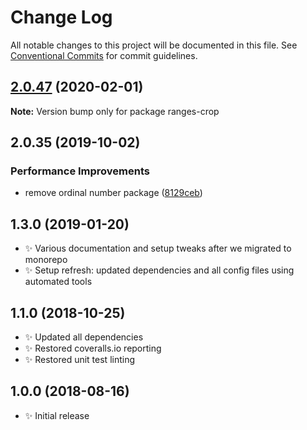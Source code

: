 # Change Log

All notable changes to this project will be documented in this file.
See [Conventional Commits](https://conventionalcommits.org) for commit guidelines.

## [2.0.47](https://gitlab.com/codsen/codsen/compare/ranges-crop@2.0.46...ranges-crop@2.0.47) (2020-02-01)

**Note:** Version bump only for package ranges-crop





## 2.0.35 (2019-10-02)

### Performance Improvements

- remove ordinal number package ([8129ceb](https://gitlab.com/codsen/codsen/commit/8129ceb))

## 1.3.0 (2019-01-20)

- ✨ Various documentation and setup tweaks after we migrated to monorepo
- ✨ Setup refresh: updated dependencies and all config files using automated tools

## 1.1.0 (2018-10-25)

- ✨ Updated all dependencies
- ✨ Restored coveralls.io reporting
- ✨ Restored unit test linting

## 1.0.0 (2018-08-16)

- ✨ Initial release
